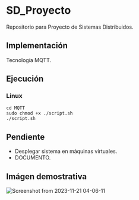 # SD_Proyecto
Repositorio para Proyecto de Sistemas Distribuidos.

## Implementación
Tecnología MQTT.

## Ejecución
### Linux
```
cd MQTT
sudo chmod +x ./script.sh
./script.sh

```

## Pendiente
* Desplegar sistema en máquinas virtuales.
* DOCUMENTO.

## Imágen demostrativa
![Screenshot from 2023-11-21 04-06-11](https://github.com/JLForU/SD_Proyecto/assets/141110756/3cd2f557-032c-48fd-a7df-44418f9337d0)
